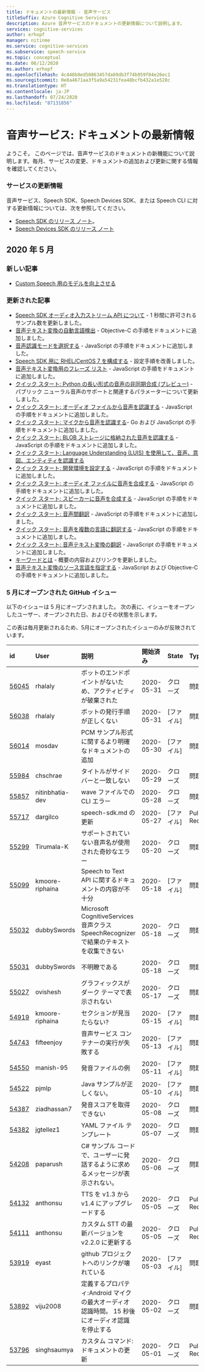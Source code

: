 ```yaml
---
title: ドキュメントの最新情報 - 音声サービス
titleSuffix: Azure Cognitive Services
description: Azure 音声サービスのドキュメントの更新情報について説明します。
services: cognitive-services
author: erhopf
manager: nitinme
ms.service: cognitive-services
ms.subservice: speech-service
ms.topic: conceptual
ms.date: 06/12/2020
ms.author: erhopf
ms.openlocfilehash: 4c448b8ed50863457da69db3f74b959f04e26ec1
ms.sourcegitcommit: 0e8a4671aa3f5a9a54231fea48bcfb432a1e528c
ms.translationtype: HT
ms.contentlocale: ja-JP
ms.lasthandoff: 07/24/2020
ms.locfileid: "87131856"
---
```

# <a name="speech-service-whats-new-in-docs"></a>音声サービス: ドキュメントの最新情報

ようこそ。 このページでは、音声サービスのドキュメントの新機能について説明します。毎月、サービスの変更、ドキュメントの追加および更新に関する情報を確認してください。

### <a name="service-updates"></a>サービスの更新情報

音声サービス、Speech SDK、Speech Devices SDK、または Speech CLI に対する更新情報については、次を参照してください。
* [Speech SDK のリリース ノート](releasenotes.md)。
* [Speech Devices SDK のリリース ノート](devices-sdk-release-notes.md)

## <a name="may-2020"></a>2020 年 5 月

### <a name="new-articles"></a>新しい記事

* [Custom Speech 用のモデルを向上させる](how-to-custom-speech-improve-accuracy.md)

### <a name="updated-articles"></a>更新された記事

* [Speech SDK オーディオ入力ストリーム API について](how-to-use-audio-input-streams.md) - 1 秒間に許可されるサンプル数を更新しました。
* [音声テキスト変換の自動言語検出](how-to-automatic-language-detection.md) - Objective-C の手順をドキュメントに追加しました。
* [音声認識モードを選択する](how-to-choose-recognition-mode.md) - JavaScript の手順をドキュメントに追加しました。
* [Speech SDK 用に RHEL/CentOS 7 を構成する](how-to-configure-rhel-centos-7.md) - 設定手順を改善しました。
* [音声テキスト変換用のフレーズ リスト](how-to-phrase-lists.md) - JavaScript の手順をドキュメントに追加しました。
* [クイック スタート: Python の長い形式の音声の非同期合成 (プレビュー)](quickstarts/text-to-speech/async-synthesis-long-form-audio.md) - パブリック ニューラル音声のサポートと関連するパラメーターについて更新しました。
* [クイック スタート: オーディオ ファイルから音声を認識する](quickstarts/speech-to-text-from-file.md) - JavaScript の手順をドキュメントに追加しました。
* [クイック スタート: マイクから音声を認識する](quickstarts/speech-to-text-from-microphone.md )- Go および JavaScript の手順をドキュメントに追加しました。
* [クイック スタート: BLOB ストレージに格納された音声を認識する](quickstarts/from-blob.md) - JavaScript の手順をドキュメントに追加しました。
* [クイック スタート: Language Understanding (LUIS) を使用して、音声、意図、エンティティを認識する](quickstarts/intent-recognition.md)
* [クイック スタート: 開発環境を設定する](quickstarts/setup-platform.md) - JavaScript の手順をドキュメントに追加しました。
* [クイック スタート: オーディオ ファイルに音声を合成する](quickstarts/text-to-speech-audio-file.md) - JavaScript の手順をドキュメントに追加しました。
* [クイック スタート: スピーカーに音声を合成する](quickstarts/text-to-speech.md) - JavaScript の手順をドキュメントに追加しました。
* [クイック スタート: 音声間翻訳](quickstarts/translate-speech-to-speech.md) - JavaScript の手順をドキュメントに追加しました。
* [クイック スタート: 音声を複数の言語に翻訳する](quickstarts/translate-speech-to-text-multiple-languages.md) - JavaScript の手順をドキュメントに追加しました。
* [クイック スタート: 音声テキスト変換の翻訳](quickstarts/translate-speech-to-text.md) - JavaScript の手順をドキュメントに追加しました。
* [キーワードとは](custom-keyword-overview.md) - 概要の内容およびリンクを更新しました。
* [音声テキスト変換のソース言語を指定する](how-to-specify-source-language.md) - JavaScript および Objective-C の手順をドキュメントに追加しました。

### <a name="github-issues-opened-in-may"></a>5 月にオープンされた GitHub イシュー

以下のイシューは 5 月にオープンされました。 次の表に、イシューをオープンしたユーザー、オープンされた日、およびその状態を示します。  

この表は毎月更新されるため、5月にオープンされたイシューのみが反映されています。  

|id|User|説明|開始済み|State|Type|
| :--- | :--- | :--- | :--- | :--- | :--- |
|[56045](https://github.com/MicrosoftDocs/azure-docs/issues/56045)|rhalaly|ボットのエンドポイントがないため、アクティビティが破棄された|2020-05-31|クローズ|問題|
|[56038](https://github.com/MicrosoftDocs/azure-docs/issues/56038)|rhalaly|ボットの発行手順が正しくない|2020-05-31|[ファイル]|問題|
|[56014](https://github.com/MicrosoftDocs/azure-docs/issues/56014)|mosdav|PCM サンプル形式に関するより明確なドキュメントの追加|2020-05-30|[ファイル]|問題|
|[55984](https://github.com/MicrosoftDocs/azure-docs/issues/55984)|chschrae|タイトルがサイド バーと一致しない|2020-05-29|クローズ|問題|
|[55857](https://github.com/MicrosoftDocs/azure-docs/issues/55857)|nitinbhatia-dev|wave ファイルでの CLI エラー|2020-05-28|クローズ|問題|
|[55717](https://github.com/MicrosoftDocs/azure-docs/pull/55717)|dargilco|speech-sdk.md の更新|2020-05-27|[ファイル]|Pull Request|
|[55299](https://github.com/MicrosoftDocs/azure-docs/issues/55299)|Tirumala-K|サポートされていない音声名が使用された奇妙なエラー|2020-05-20|クローズ|問題|
|[55099](https://github.com/MicrosoftDocs/azure-docs/issues/55099)|kmoore-riphaina|Speech to Text API に関するドキュメントの内容が不十分|2020-05-18|[ファイル]|問題|
|[55032](https://github.com/MicrosoftDocs/azure-docs/issues/55032)|dubbySwords|Microsoft CognitiveServices 音声クラス SpeechRecognizer で結果のテキストを収集できない|2020-05-18|クローズ|問題|
|[55031](https://github.com/MicrosoftDocs/azure-docs/issues/55031)|dubbySwords|不明瞭である|2020-05-18|クローズ|問題|
|[55027](https://github.com/MicrosoftDocs/azure-docs/issues/55027)|ovishesh|グラフィックスがダーク テーマで表示されない|2020-05-17|クローズ|問題|
|[54919](https://github.com/MicrosoftDocs/azure-docs/issues/54919)|kmoore-riphaina|セクションが見当たらない?|2020-05-15|[ファイル]|問題|
|[54743](https://github.com/MicrosoftDocs/azure-docs/issues/54743)|fifteenjoy|音声サービス コンテナーの実行が失敗する|2020-05-13|[ファイル]|問題|
|[54550](https://github.com/MicrosoftDocs/azure-docs/issues/54550)|manish-95|発音ファイルの例|2020-05-11|[ファイル]|問題|
|[54522](https://github.com/MicrosoftDocs/azure-docs/issues/54522)|pjmlp|Java サンプルが正しくない。|2020-05-10|[ファイル]|問題|
|[54387](https://github.com/MicrosoftDocs/azure-docs/issues/54387)|ziadhassan7|発音スコアを取得できない|2020-05-08|クローズ|問題|
|[54382](https://github.com/MicrosoftDocs/azure-docs/issues/54382)|jgtellez1|YAML ファイル テンプレート|2020-05-07|クローズ|問題|
|[54208](https://github.com/MicrosoftDocs/azure-docs/issues/54208)|paparush|C# サンプル コードで、ユーザーに発話するように求めるメッセージが表示されない。|2020-05-06|クローズ|問題|
|[54132](https://github.com/MicrosoftDocs/azure-docs/pull/54132)|anthonsu|TTS を v1.3 から v1.4 にアップグレードする|2020-05-05|クローズ|Pull Request|
|[54111](https://github.com/MicrosoftDocs/azure-docs/pull/54111)|anthonsu|カスタム STT の最新バージョンを v2.2.0 に更新する|2020-05-05|クローズ|Pull Request|
|[53919](https://github.com/MicrosoftDocs/azure-docs/issues/53919)|eyast|github プロジェクトへのリンクが壊れている|2020-05-03|[ファイル]|問題|
|[53892](https://github.com/MicrosoftDocs/azure-docs/issues/53892)|viju2008|定義するプロパティ:Android マイクの最大オーディオ認識時間。 15 秒後にオーディオ認識を停止する|2020-05-02|クローズ|問題|
|[53796](https://github.com/MicrosoftDocs/azure-docs/pull/53796)|singhsaumya|カスタム コマンド: ドキュメントの更新|2020-05-01|クローズ|Pull Request|
